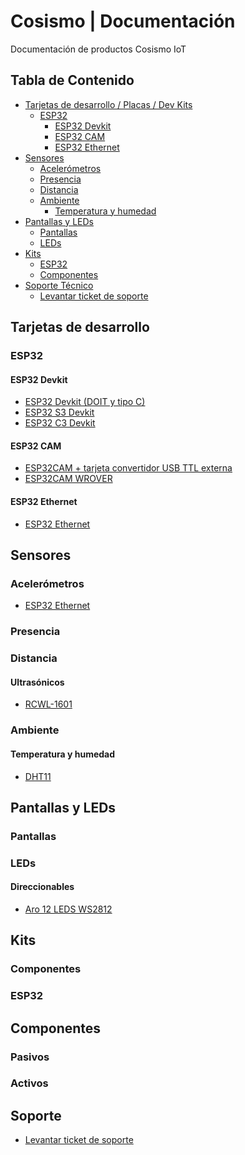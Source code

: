Cosismo | Documentación 
=============

Documentación de productos Cosismo IoT

## Tabla de Contenido
- [Tarjetas de desarrollo / Placas / Dev Kits](#tarjetas-de-desarrollo)
  - [ESP32](#esp32)
    - [ESP32 Devkit](#esp32-devkit)
    - [ESP32 CAM](#esp32-cam)
    - [ESP32 Ethernet](#esp32-ethernet)
- [Sensores](#sensores)
  - [Acelerómetros](#acelerómetros)
  - [Presencia](#presencia)
  - [Distancia](#distancia)
  - [Ambiente](#ambiente)
    - [Temperatura y humedad](#temperatura-y-humedad)
- [Pantallas y LEDs](#pantallas-y-leds)
  - [Pantallas](#pantallas)
  - [LEDs](#leds)
- [Kits](#kits)
  - [ESP32](#esp32)
  - [Componentes](#componentes)
- [Soporte Técnico](#soporte)
  - [Levantar ticket de soporte](#levantar-ticket-de-soporte)


## Tarjetas de desarrollo
### ESP32
#### ESP32 Devkit
* [ESP32 Devkit  (DOIT y tipo C)](https://cosismo.github.io/docs/)
* [ESP32 S3 Devkit](https://cosismo.github.io/docs/)
* [ESP32 C3 Devkit](https://cosismo.github.io/docs/) 
#### ESP32 CAM
* [ESP32CAM + tarjeta convertidor USB TTL externa](https://cosismo.github.io/esp32-cam/)
* [ESP32CAM WROVER](https://cosismo.github.io/esp32-cam/)
#### ESP32 Ethernet
* [ESP32 Ethernet](https://github.com/khoih-prog/WebServer_WT32_ETH01)

## Sensores
### Acelerómetros
* [ESP32 Ethernet](https://cosismo.github.io/docs/)

### Presencia

### Distancia
#### Ultrasónicos
* [RCWL-1601](https://cosismo.github.io/docs/)
### Ambiente
#### Temperatura y humedad
* [DHT11](https://cosismo.github.io/docs/)

## Pantallas y LEDs
### Pantallas
### LEDs
#### Direccionables
* [Aro 12 LEDS WS2812](https://cosismo.github.io/docs/)

## Kits
### Componentes
### ESP32

## Componentes
### Pasivos
### Activos

## Soporte
* [Levantar ticket de soporte]([https://cosismo.github.io/docs/](https://docs.google.com/forms/d/e/1FAIpQLSfQZ-D-aTh0BjX7JpnXqClg9zYEThP5shqdUF2iM632KE8zrA/viewform))


